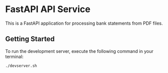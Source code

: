 # FastAPI API Service

This is a FastAPI application for processing bank statements from PDF files.

## Getting Started

To run the development server, execute the following command in your terminal:
```sh
./devserver.sh
```